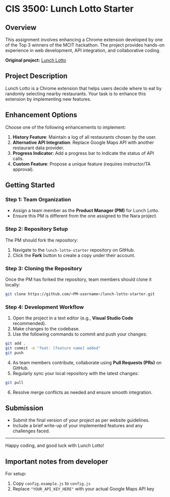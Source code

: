 # CIS 3500: Lunch Lotto Starter

## Overview
This assignment involves enhancing a Chrome extension developed by one of the Top 3 winners of the MCIT hackathon. The project provides hands-on experience in web development, API integration, and collaborative coding.

**Original project:** [Lunch Lotto](https://github.com/jessie-sr/lunch-lotto)

## Project Description
Lunch Lotto is a Chrome extension that helps users decide where to eat by randomly selecting nearby restaurants. Your task is to enhance this extension by implementing new features.

## Enhancement Options
Choose one of the following enhancements to implement:

1. **History Feature**: Maintain a log of all restaurants chosen by the user.
2. **Alternative API Integration**: Replace Google Maps API with another restaurant data provider.
3. **Progress Indicator**: Add a progress bar to indicate the status of API calls.
4. **Custom Feature**: Propose a unique feature (requires instructor/TA approval).

## Getting Started

### Step 1: Team Organization
- Assign a team member as the **Product Manager (PM)** for Lunch Lotto.
- Ensure this PM is different from the one assigned to the Nara project.

### Step 2: Repository Setup
The PM should fork the repository:
1. Navigate to the `lunch-lotto-starter` repository on GitHub.
2. Click the **Fork** button to create a copy under their account.

### Step 3: Cloning the Repository
Once the PM has forked the repository, team members should clone it locally:
```sh
git clone https://github.com/<PM-username>/lunch-lotto-starter.git
```

### Step 4: Development Workflow
1. Open the project in a text editor (e.g., **Visual Studio Code** recommended).
2. Make changes to the codebase.
3. Use the following commands to commit and push your changes:

```sh
git add .
git commit -m "feat: [feature name] added"
git push
```

4. As team members contribute, collaborate using **Pull Requests (PRs)** on GitHub.
5. Regularly sync your local repository with the latest changes:

```sh
git pull
```

6. Resolve merge conflicts as needed and ensure smooth integration.

## Submission
- Submit the final version of your project as per website guidelines.
- Include a brief write-up of your implemented features and any challenges faced.

---
Happy coding, and good luck with Lunch Lotto! 

## Important notes from developer
For setup:
1. Copy `config.example.js` to `config.js`
2. Replace `"YOUR_API_KEY_HERE"` with your actual Google Maps API key